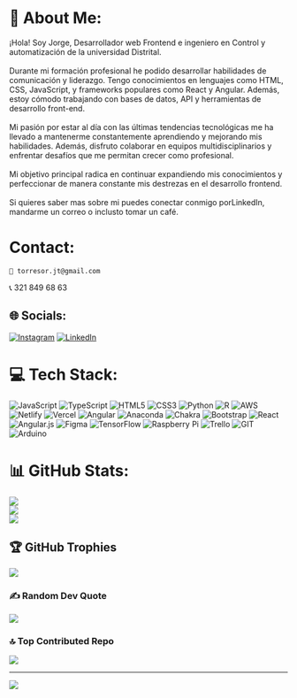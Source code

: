 # 💫 About Me:
¡Hola! Soy Jorge, Desarrollador web Frontend e ingeniero en Control y automatización de la universidad Distrital. <br><br>Durante mi formación profesional he podido desarrollar habilidades de comunicación y liderazgo. Tengo conocimientos en lenguajes como HTML, CSS, JavaScript, y frameworks populares como React y Angular. Además, estoy cómodo trabajando con bases de datos, API y herramientas de desarrollo front-end.<br><br>Mi pasión por estar al día con las últimas tendencias tecnológicas me ha llevado a mantenerme constantemente aprendiendo y mejorando mis habilidades. Además, disfruto colaborar en equipos multidisciplinarios y enfrentar desafíos que me permitan crecer como profesional.<br><br>Mi objetivo principal radica en continuar expandiendo mis conocimientos y perfeccionar de manera constante mis destrezas en el desarrollo frontend.<br><br>Si quieres saber mas sobre mi puedes conectar conmigo porLinkedIn, mandarme un correo o inclusto tomar un café.

# Contact:
 	📧 torresor.jt@gmail.com  
 :telephone_receiver: 321 849 68 63




## 🌐 Socials:
[![Instagram](https://img.shields.io/badge/Instagram-%23E4405F.svg?logo=Instagram&logoColor=white)](https://instagram.com/torres_jorge1) [![LinkedIn](https://img.shields.io/badge/LinkedIn-%230077B5.svg?logo=linkedin&logoColor=white)](https://linkedin.com/in/www.linkedin.com/in/t0rr3sjorge) 

# 💻 Tech Stack:
![JavaScript](https://img.shields.io/badge/javascript-%23323330.svg?style=for-the-badge&logo=javascript&logoColor=%23F7DF1E) ![TypeScript](https://img.shields.io/badge/typescript-%23007ACC.svg?style=for-the-badge&logo=typescript&logoColor=white) ![HTML5](https://img.shields.io/badge/html5-%23E34F26.svg?style=for-the-badge&logo=html5&logoColor=white) ![CSS3](https://img.shields.io/badge/css3-%231572B6.svg?style=for-the-badge&logo=css3&logoColor=white) ![Python](https://img.shields.io/badge/python-3670A0?style=for-the-badge&logo=python&logoColor=ffdd54) ![R](https://img.shields.io/badge/r-%23276DC3.svg?style=for-the-badge&logo=r&logoColor=white) ![AWS](https://img.shields.io/badge/AWS-%23FF9900.svg?style=for-the-badge&logo=amazon-aws&logoColor=white) ![Netlify](https://img.shields.io/badge/netlify-%23000000.svg?style=for-the-badge&logo=netlify&logoColor=#00C7B7) ![Vercel](https://img.shields.io/badge/vercel-%23000000.svg?style=for-the-badge&logo=vercel&logoColor=white) ![Angular](https://img.shields.io/badge/angular-%23DD0031.svg?style=for-the-badge&logo=angular&logoColor=white) ![Anaconda](https://img.shields.io/badge/Anaconda-%2344A833.svg?style=for-the-badge&logo=anaconda&logoColor=white) ![Chakra](https://img.shields.io/badge/chakra-%234ED1C5.svg?style=for-the-badge&logo=chakraui&logoColor=white) ![Bootstrap](https://img.shields.io/badge/bootstrap-%23563D7C.svg?style=for-the-badge&logo=bootstrap&logoColor=white) ![React](https://img.shields.io/badge/react-%2320232a.svg?style=for-the-badge&logo=react&logoColor=%2361DAFB) ![Angular.js](https://img.shields.io/badge/angular.js-%23E23237.svg?style=for-the-badge&logo=angularjs&logoColor=white) 	![Figma](https://img.shields.io/badge/figma-%23F24E1E.svg?style=for-the-badge&logo=figma&logoColor=white) ![TensorFlow](https://img.shields.io/badge/TensorFlow-%23FF6F00.svg?style=for-the-badge&logo=TensorFlow&logoColor=white) ![Raspberry Pi](https://img.shields.io/badge/-RaspberryPi-C51A4A?style=for-the-badge&logo=Raspberry-Pi) ![Trello](https://img.shields.io/badge/Trello-%23026AA7.svg?style=for-the-badge&logo=Trello&logoColor=white) ![GIT](https://img.shields.io/badge/Git-fc6d26?style=for-the-badge&logo=git&logoColor=white) ![Arduino](https://img.shields.io/badge/-Arduino-00979D?style=for-the-badge&logo=Arduino&logoColor=white)
# 📊 GitHub Stats:
![](https://github-readme-stats.vercel.app/api?username=JorgeT0rr3s&theme=algolia&hide_border=false&include_all_commits=false&count_private=false)<br/>
![](https://github-readme-streak-stats.herokuapp.com/?user=JorgeT0rr3s&theme=algolia&hide_border=false)<br/>
![](https://github-readme-stats.vercel.app/api/top-langs/?username=JorgeT0rr3s&theme=algolia&hide_border=false&include_all_commits=false&count_private=false&layout=compact)

## 🏆 GitHub Trophies
![](https://github-profile-trophy.vercel.app/?username=JorgeT0rr3s&theme=nord&no-frame=true&no-bg=false&margin-w=4)

### ✍️ Random Dev Quote
![](https://quotes-github-readme.vercel.app/api?type=horizontal&theme=radical)

### 🔝 Top Contributed Repo
![](https://github-contributor-stats.vercel.app/api?username=JorgeT0rr3s&limit=5&theme=dark&combine_all_yearly_contributions=true)

---
[![](https://visitcount.itsvg.in/api?id=JorgeT0rr3s&icon=0&color=3)](https://visitcount.itsvg.in)

<!-- Proudly created with GPRM ( https://gprm.itsvg.in ) -->
